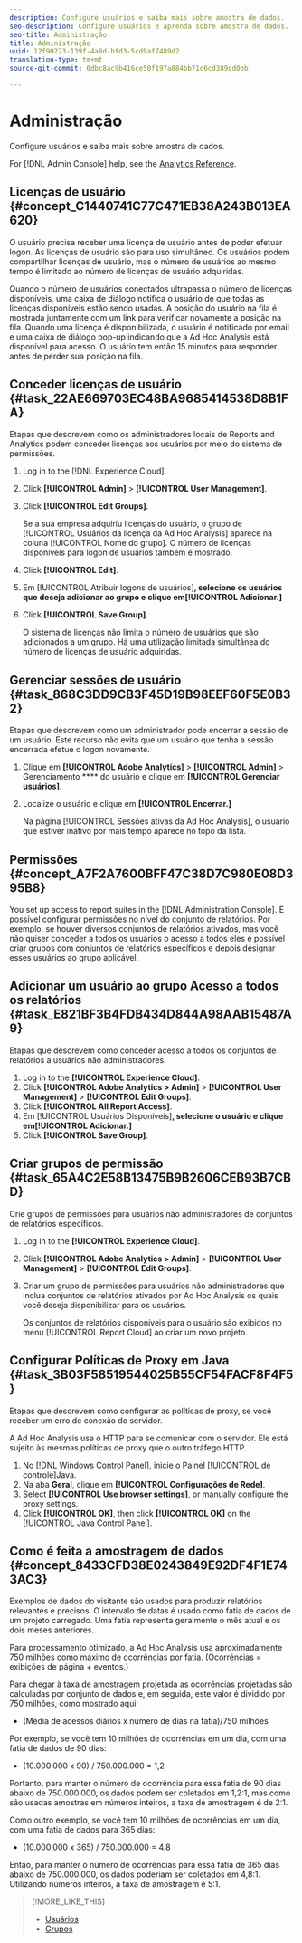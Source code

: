 ```yaml
---
description: Configure usuários e saiba mais sobre amostra de dados.
seo-description: Configure usuários e aprenda sobre amostra de dados.
seo-title: Administração
title: Administração
uuid: 12f90223-139f-4a8d-bfd3-5cd9af7489d2
translation-type: tm+mt
source-git-commit: 0dbc8ac9b416ce50f197a884bb71c6cd389cd0bb

---
```



# Administração

Configure usuários e saiba mais sobre amostra de dados.

For [!DNL Admin Console] help, see the [Analytics Reference](https://marketing.adobe.com/resources/help/en_US/reference/index.html).

## Licenças de usuário {#concept_C1440741C77C471EB38A243B013EA620}

O usuário precisa receber uma licença de usuário antes de poder efetuar logon. As licenças de usuário são para uso simultâneo. Os usuários podem compartilhar licenças de usuário, mas o número de usuários ao mesmo tempo é limitado ao número de licenças de usuário adquiridas.

<!-- 

c_user_license.html

 -->

Quando o número de usuários conectados ultrapassa o número de licenças disponíveis, uma caixa de diálogo notifica o usuário de que todas as licenças disponíveis estão sendo usadas. A posição do usuário na fila é mostrada juntamente com um link para verificar novamente a posição na fila. Quando uma licença é disponibilizada, o usuário é notificado por email e uma caixa de diálogo pop-up indicando que a Ad Hoc Analysis está disponível para acesso. O usuário tem então 15 minutos para responder antes de perder sua posição na fila.

## Conceder licenças de usuário {#task_22AE669703EC48BA9685414538D8B1FA}

Etapas que descrevem como os administradores locais de Reports and Analytics podem conceder licenças aos usuários por meio do sistema de permissões.

<!-- 

t_user_licenses.xml

 -->

1. Log in to the [!DNL Experience Cloud].
1. Click **[!UICONTROL Admin]** &gt; **[!UICONTROL User Management]**.
1. Click **[!UICONTROL Edit Groups]**.

   Se a sua empresa adquiriu licenças do usuário, o grupo de [!UICONTROL Usuários da licença da Ad Hoc Analysis] aparece na coluna [!UICONTROL Nome do grupo]. O número de licenças disponíveis para logon de usuários também é mostrado.

1. Click **[!UICONTROL Edit]**.
1. Em [!UICONTROL Atribuir logons de usuários]**, selecione os usuários que deseja adicionar ao grupo e clique em[!UICONTROL Adicionar.]**
1. Click **[!UICONTROL Save Group]**.

   O sistema de licenças não limita o número de usuários que são adicionados a um grupo. Há uma utilização limitada simultânea do número de licenças de usuário adquiridas.

## Gerenciar sessões de usuário {#task_868C3DD9CB3F45D19B98EEF60F5E0B32}

Etapas que descrevem como um administrador pode encerrar a sessão de um usuário. Este recurso não evita que um usuário que tenha a sessão encerrada efetue o logon novamente.

<!-- 

t_managing_users.xml

 -->

1. Clique em **[!UICONTROL Adobe Analytics]** &gt; **[!UICONTROL Admin]** &gt; Gerenciamento **** do usuário e clique em **[!UICONTROL Gerenciar usuários]**.
1. Localize o usuário e clique em **[!UICONTROL Encerrar.]**

   Na página [!UICONTROL Sessões ativas da Ad Hoc Analysis], o usuário que estiver inativo por mais tempo aparece no topo da lista.

## Permissões {#concept_A7F2A7600BFF47C38D7C980E08D395B8}

<!-- 

c_permissions.xml

 -->

You set up access to report suites in the [!DNL Administration Console]. É possível configurar permissões no nível do conjunto de relatórios. Por exemplo, se houver diversos conjuntos de relatórios ativados, mas você não quiser conceder a todos os usuários o acesso a todos eles é possível criar grupos com conjuntos de relatórios específicos e depois designar esses usuários ao grupo aplicável.

## Adicionar um usuário ao grupo Acesso a todos os relatórios {#task_E821BF3B4FDB434D844A98AAB15487A9}

Etapas que descrevem como conceder acesso a todos os conjuntos de relatórios a usuários não administradores.

<!-- 

t_permissions.xml

 -->

1. Log in to the **[!UICONTROL Experience Cloud]**.
1. Click **[!UICONTROL Adobe Analytics &gt; Admin]** &gt; **[!UICONTROL User Management]** &gt; **[!UICONTROL Edit Groups]**.
1. Click **[!UICONTROL All Report Access]**.
1. Em [!UICONTROL Usuários Disponíveis]**, selecione o usuário e clique em[!UICONTROL Adicionar.]**
1. Click **[!UICONTROL Save Group]**.

## Criar grupos de permissão {#task_65A4C2E58B13475B9B2606CEB93B7CBD}

Crie grupos de permissões para usuários não administradores de conjuntos de relatórios específicos.

<!-- 

t_permission_groups.xml

 -->

1. Log in to the **[!UICONTROL Experience Cloud]**.
1. Click **[!UICONTROL Adobe Analytics &gt; Admin]** &gt; **[!UICONTROL User Management]** &gt; **[!UICONTROL Edit Groups]**.
1. Criar um grupo de permissões para usuários não administradores que inclua conjuntos de relatórios ativados por Ad Hoc Analysis os quais você deseja disponibilizar para os usuários.

   Os conjuntos de relatórios disponíveis para o usuário são exibidos no menu [!UICONTROL Report Cloud] ao criar um novo projeto.

## Configurar Políticas de Proxy em Java {#task_3B03F58519544025B55CF54FACF8F4F5}

Etapas que descrevem como configurar as políticas de proxy, se você receber um erro de conexão do servidor.

<!-- 

t_proxy_policies.xml

 -->

A Ad Hoc Analysis usa o HTTP para se comunicar com o servidor. Ele está sujeito às mesmas políticas de proxy que o outro tráfego HTTP.

1. No [!DNL Windows Control Panel], inicie o Painel [!UICONTROL de controle]Java.
1. Na aba **Geral**, clique em **[!UICONTROL Configurações de Rede]**.
1. Select **[!UICONTROL Use browser settings]**, or manually configure the proxy settings.
1. Click **[!UICONTROL OK]**, then click **[!UICONTROL OK]** on the [!UICONTROL Java Control Panel].

## Como é feita a amostragem de dados {#concept_8433CFD38E0243849E92DF4F1E743AC3}

Exemplos de dados do visitante são usados para produzir relatórios relevantes e precisos. O intervalo de datas é usado como fatia de dados de um projeto carregado. Uma fatia representa geralmente o mês atual e os dois meses anteriores.

<!-- 

c_overview_data_sampling.xml

 -->

Para processamento otimizado, a Ad Hoc Analysis usa aproximadamente 750 milhões como máximo de ocorrências por fatia. (Ocorrências = exibições de página + eventos.)

Para chegar à taxa de amostragem projetada as ocorrências projetadas são calculadas por conjunto de dados e, em seguida, este valor é dividido por 750 milhões, como mostrado aqui:

* (Média de acessos diários x número de dias na fatia)/750 milhões

Por exemplo, se você tem 10 milhões de ocorrências em um dia, com uma fatia de dados de 90 dias:

* (10.000.000 x 90) / 750.000.000 = 1,2

Portanto, para manter o número de ocorrência para essa fatia de 90 dias abaixo de 750.000.000, os dados podem ser coletados em 1,2:1, mas como são usadas amostras em números inteiros, a taxa de amostragem é de 2:1.

Como outro exemplo, se você tem 10 milhões de ocorrências em um dia, com uma fatia de dados para 365 dias:

* (10.000.000 x 365) / 750.000.000 = 4.8

Então, para manter o número de ocorrências para essa fatia de 365 dias abaixo de 750.000.000, os dados poderiam ser coletados em 4,8:1. Utilizando números inteiros, a taxa de amostragem é 5:1.

>[!MORE_LIKE_THIS]
>
>* [Usuários](https://marketing.adobe.com/resources/help/en_US/reference/users.html)
>* [Grupos](https://marketing.adobe.com/resources/help/en_US/reference/groups.html)

